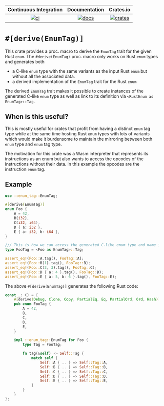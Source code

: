 | Continuous Integration |  Documentation   |      Crates.io       |
|:----------------------:|:----------------:|:--------------------:|
| [![ci][1]][2]          | [![docs][3]][4] | [![crates][5]][6]  |

[1]: https://github.com/Robbepop/enum-tag/actions/workflows/rust.yml/badge.svg
[2]: https://github.com/Robbepop/enum-tag/actions/workflows/rust.yml
[3]: https://docs.rs/enum-tag/badge.svg
[4]: https://docs.rs/enum-tag
[5]: https://img.shields.io/crates/v/enum-tag.svg
[6]: https://crates.io/crates/enum-tag

# `#[derive(EnumTag)]`

This crate provides a proc. macro to derive the `EnumTag` trait for the given Rust `enum`.
The `#derive(EnumTag)` proc. macro only works on Rust `enum` types and generates both

- a C-like `enum` type with the same variants as the input Rust `enum`
  but without all the associated data.
- a derived implementation of the `EnumTag` trait for the Rust `enum`

The derived `EnumTag` trait makes it possible to create instances of the generated
C-like `enum` type as well as link to its definition via `<RustEnum as EnumTag>::Tag`.

## When is this useful?

This is mostly useful for crates that profit from having a distinct `enum` tag type
while at the same time hosting Rust `enum` types with lots of variants which would
make it burdensome to maintain the mirroring between both `enum` type and `enum` tag type.

The motivation for this crate was a Wasm interpreter that represents its instructions
as an enum but also wants to access the opcodes of the instructions without their data.
In this example the opcodes are the instruction `enum` tag.

## Example

```rust
use ::enum_tag::EnumTag;

#[derive(EnumTag)]
enum Foo {
    A = 42,
    B(i32),
    C(i32, i64),
    D { a: i32 },
    E { a: i32, b: i64 },
}

/// This is how we can access the generated C-like enum type and name it.
type FooTag = <Foo as EnumTag>::Tag;

assert_eq!(Foo::A.tag(), FooTag::A);
assert_eq!(Foo::B(1).tag(), FooTag::B);
assert_eq!(Foo::C(2, 3).tag(), FooTag::C);
assert_eq!(Foo::D { a: 4 }.tag(), FooTag::D);
assert_eq!(Foo::E { a: 5, b: 6 }.tag(), FooTag::E);
```

The above `#[derive(EnumTag)]` generates the following Rust code:

```rust
const _: () = {
    #[derive(Debug, Clone, Copy, PartialEq, Eq, PartialOrd, Ord, Hash)]
    pub enum FooTag {
        A = 42,
        B,
        C,
        D,
        E,
    }

    impl ::enum_tag::EnumTag for Foo {
        type Tag = FooTag;

        fn tag(&self) -> Self::Tag {
            match self {
                Self::A { .. } => Self::Tag::A,
                Self::B { .. } => Self::Tag::B,
                Self::C { .. } => Self::Tag::C,
                Self::D { .. } => Self::Tag::D,
                Self::E { .. } => Self::Tag::E,
            }
        }
    }
};
```
